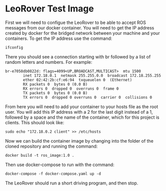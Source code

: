 # LeoRover Test Image

First we will need to configue the LeoRover to be able to accept ROS messages from our docker container. You will need to get the IP address created by docker for the bridged network between your machine and your containers. To get the IP address use the command:

```
ifconfig
```

There you should see a connection starting with br followed by a list of random letters and numbers. For example:

```
br-e7058db0822d: flags=4099<UP,BROADCAST,MULTICAST>  mtu 1500
        inet 172.18.0.1  netmask 255.255.0.0  broadcast 172.18.255.255
        ether 02:42:2b:cf:e6:94  txqueuelen 0  (Ethernet)
        RX packets 0  bytes 0 (0.0 B)
        RX errors 0  dropped 0  overruns 0  frame 0
        TX packets 0  bytes 0 (0.0 B)
        TX errors 0  dropped 0 overruns 0  carrier 0  collisions 0
 ```

From here you will need to add your container to your hosts file as the root user. You will add this IP address with a 2 for the last digit instead of a 1, followed by a space and the name of the container, which for this project is clients. This should look like:

```
sudo echo "172.18.0.2 client" >> /etc/hosts
```

Now we can build the container image by changing into the folder of the cloned repository and running the command:

```
docker build -t ros_image:1.0 .
```

Then use docker-compose to run with the command:

```
docker-compose -f docker-compose.yaml up -d
```

The LeoRover should run a short driving program, and then stop.
